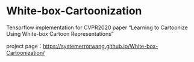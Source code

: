 # White-box-Cartoonization
Tensorflow implementation for CVPR2020 paper “Learning to Cartoonize Using White-box Cartoon Representations”

project page：https://systemerrorwang.github.io/White-box-Cartoonization/
